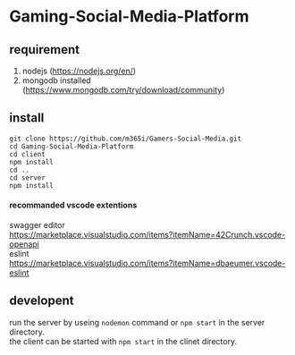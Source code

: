 # Gaming-Social-Media-Platform  

## requirement

1. nodejs (https://nodejs.org/en/)  
2. mongodb installed (https://www.mongodb.com/try/download/community)  

## install  
```   
git clone https://github.com/m365i/Gamers-Social-Media.git   
cd Gaming-Social-Media-Platform  
cd client  
npm install  
cd ..  
cd server  
npm install  
```  

#### recommanded vscode extentions 
swagger editor  
https://marketplace.visualstudio.com/items?itemName=42Crunch.vscode-openapi  
eslint  
https://marketplace.visualstudio.com/items?itemName=dbaeumer.vscode-eslint  

## developent  
run the server by useing `nodemon` command or `npm start` in the server directory.  
the client can be started with `npm start` in the clinet directory.  
